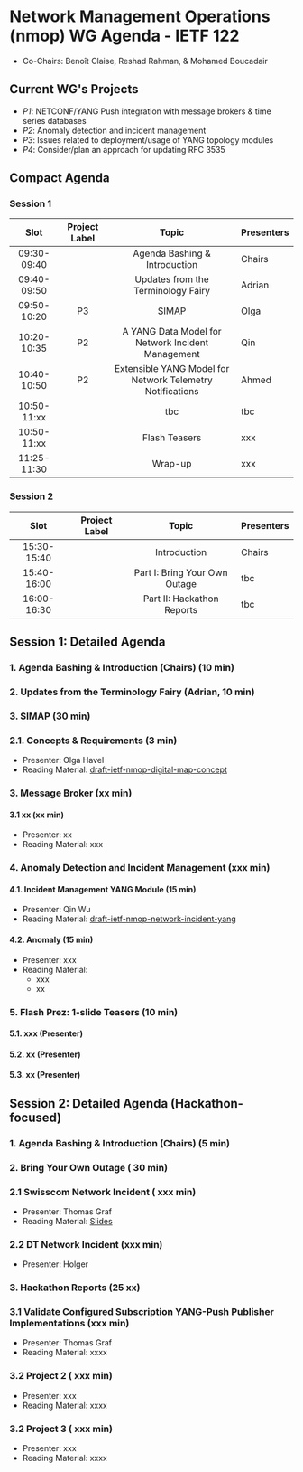 # Network Management Operations (nmop) WG Agenda - IETF 122

* Co-Chairs: Benoît Claise, Reshad Rahman, & Mohamed Boucadair

## Current WG's Projects

* *P1*: NETCONF/YANG Push integration with message brokers & time series databases
* *P2*: Anomaly detection and incident management
* *P3*: Issues related to deployment/usage of YANG topology modules
* *P4*: Consider/plan an approach for updating RFC 3535


## Compact Agenda

### Session 1

| Slot        | Project Label  |Topic                                                      | Presenters   |
|:-----------:|:--------------:|:---------------------------------------------------------:|:-------------|
| 09:30-09:40 |                | Agenda Bashing & Introduction                             | Chairs       |
| 09:40-09:50 |                | Updates from the Terminology Fairy                        | Adrian       |
| 09:50-10:20 |      P3        | SIMAP                                                     | Olga         |
| 10:20-10:35 |      P2        | A YANG Data Model for Network Incident Management         | Qin          |
| 10:40-10:50 |      P2        | Extensible YANG Model for Network Telemetry Notifications | Ahmed        |
| 10:50-11:xx |                | tbc                                                       | tbc          |
| 10:50-11:xx |                | Flash Teasers                                             | xxx          |
| 11:25-11:30 |                | Wrap-up                                                  | xxx          |

### Session 2

| Slot       | Project Label  |Topic                                    | Presenters |
|:----------:|:--------------:|:---------------------------------------:|:-----------|
|15:30-15:40 |                | Introduction                            | Chairs     |
|15:40-16:00 |                | Part I: Bring Your Own Outage           | tbc        |
|16:00-16:30 |                | Part II: Hackathon Reports              | tbc        |



## Session 1: Detailed Agenda

### 1. Agenda Bashing & Introduction (Chairs) (10 min)

### 2. Updates from the Terminology Fairy (Adrian, 10 min)

### 3. SIMAP (30 min)

### 2.1. Concepts & Requirements (3 min)

 * Presenter: Olga Havel
 * Reading Material: [draft-ietf-nmop-digital-map-concept](https://datatracker.ietf.org/doc/draft-ietf-nmop-digital-map-concept/)
   
### 3. Message Broker (xx min)

#### 3.1 xx (xx min)

 * Presenter: xx
 * Reading Material: xxx

### 4. Anomaly Detection and Incident Management (xxx min)

#### 4.1. Incident Management YANG Module (15 min)

 * Presenter: Qin Wu
 * Reading Material: [draft-ietf-nmop-network-incident-yang](https://datatracker.ietf.org/doc/draft-ietf-nmop-network-incident-yang/)

#### 4.2. Anomaly  (15 min)

 * Presenter: xxx
 * Reading Material:
   + xxx
   + xx

### 5. Flash Prez: 1-slide Teasers (10 min)

#### 5.1. xxx (Presenter)
#### 5.2. xx (Presenter)
#### 5.3. xx (Presenter)


## Session 2: Detailed Agenda (Hackathon-focused)

### 1. Agenda Bashing & Introduction (Chairs) (5 min)

### 2. Bring Your Own Outage ( 30 min)

### 2.1 Swisscom Network Incident ( xxx min)

* Presenter: Thomas Graf
* Reading Material: [Slides](https://github.com/network-analytics/ietf-network-analytics-document-status/blob/main/122/NMOP/nmop-interim-swisscom-network-analytics-network-incident-postmortem.pdf)

### 2.2 DT Network Incident (xxx min)

* Presenter: Holger


### 3. Hackathon Reports (25 xx)

### 3.1 Validate Configured Subscription YANG-Push Publisher Implementations (xxx min)

* Presenter: Thomas Graf
* Reading Material: xxxx

### 3.2 Project 2 ( xxx min)

* Presenter: xxx
* Reading Material: xxxx

### 3.2 Project 3 ( xxx min)

* Presenter: xxx
* Reading Material: xxxx
